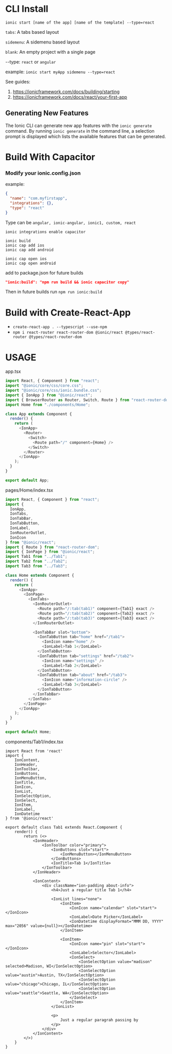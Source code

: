 # CLI Install

`ionic start [name of the app] [name of the template] --type=react`

`tabs`: A tabs based layout

`sidemenu`: A sidemenu based layout

`blank`: An empty project with a single page

--type: `react` or `angular`

example:
`ionic start myApp sidemenu --type=react`

See guides:

1. https://ionicframework.com/docs/building/starting
1. https://ionicframework.com/docs/react/your-first-app

## Generating New Features

The Ionic CLI can generate new app features with the `ionic generate` command. By running `ionic generate` in the command line, a selection prompt is displayed which lists the available features that can be generated.

# Build With Capacitor

### Modify your ionic.config.json

example:

```json
{
  "name": "com.myfirstapp",
  "integrations": {},
  "type": "react"
}
```

Type can be `angular, ionic-angular, ionic1, custom, react`

```
ionic integrations enable capacitor
```

```
ionic build
ionic cap add ios
ionic cap add android
```

```
ionic cap open ios
ionic cap open android
```

add to package.json for future builds

```json
"ionic:build": "npm run build && ionic capacitor copy"
```

Then in future builds run `npm run ionic:build`

# Build with Create-React-App

- `create-react-app . --typescript --use-npm`
- `npm i react-router react-router-dom @ionic/react @types/react-router @types/react-router-dom`

# USAGE

app.tsx

```typescript
import React, { Component } from "react";
import "@ionic/core/css/core.css";
import "@ionic/core/css/ionic.bundle.css";
import { IonApp } from "@ionic/react";
import { BrowserRouter as Router, Switch, Route } from "react-router-dom";
import Home from "./components/Home";

class App extends Component {
  render() {
    return (
      <IonApp>
        <Router>
          <Switch>
            <Route path="/" component={Home} />
          </Switch>
        </Router>
      </IonApp>
    );
  }
}

export default App;
```

pages/Home/index.tsx

```typescript
import React, { Component } from "react";
import {
  IonApp,
  IonTabs,
  IonTabBar,
  IonTabButton,
  IonLabel,
  IonRouterOutlet,
  IonIcon
} from "@ionic/react";
import { Route } from "react-router-dom";
import { IonPage } from "@ionic/react";
import Tab1 from "../Tab1";
import Tab2 from "../Tab2";
import Tab3 from "../Tab3";

class Home extends Component {
  render() {
    return (
      <IonApp>
        <IonPage>
          <IonTabs>
            <IonRouterOutlet>
              <Route path="/:tab(tab1)" component={Tab1} exact />
              <Route path="/:tab(tab2)" component={Tab2} exact />
              <Route path="/:tab(tab3)" component={Tab3} exact />
            </IonRouterOutlet>

            <IonTabBar slot="bottom">
              <IonTabButton tab="home" href="/tab1">
                <IonIcon name="home" />
                <IonLabel>Tab 1</IonLabel>
              </IonTabButton>
              <IonTabButton tab="settings" href="/tab2">
                <IonIcon name="settings" />
                <IonLabel>Tab 2</IonLabel>
              </IonTabButton>
              <IonTabButton tab="about" href="/tab3">
                <IonIcon name="information-circle" />
                <IonLabel>Tab 3</IonLabel>
              </IonTabButton>
            </IonTabBar>
          </IonTabs>
        </IonPage>
      </IonApp>
    );
  }
}

export default Home;
```

components/Tab1/index.tsx

```
import React from 'react'
import {
	IonContent,
	IonHeader,
	IonToolbar,
	IonButtons,
	IonMenuButton,
	IonTitle,
	IonIcon,
	IonList,
	IonSelectOption,
	IonSelect,
	IonItem,
	IonLabel,
	IonDatetime
} from '@ionic/react'

export default class Tab1 extends React.Component {
	render() {
		return (<>
			<IonHeader>
				<IonToolbar color="primary">
					<IonButtons slot="start">
						<IonMenuButton></IonMenuButton>
					</IonButtons>
					<IonTitle>Tab 1</IonTitle>
				</IonToolbar>
			</IonHeader>

			<IonContent>
				<div className="ion-padding about-info">
					<h4>Just a regular title Tab 1</h4>

					<IonList lines="none">
						<IonItem>
							<IonIcon name="calendar" slot="start"></IonIcon>
							<IonLabel>Date Picker</IonLabel>
							<IonDatetime displayFormat="MMM DD, YYYY" max="2056" value={null}></IonDatetime>
						</IonItem>

						<IonItem>
							<IonIcon name="pin" slot="start"></IonIcon>
							<IonLabel>Selector</IonLabel>
							<IonSelect>
								<IonSelectOption value="madison" selected>Madison, WI</IonSelectOption>
								<IonSelectOption value="austin">Austin, TX</IonSelectOption>
								<IonSelectOption value="chicago">Chicago, IL</IonSelectOption>
								<IonSelectOption value="seattle">Seattle, WA</IonSelectOption>
							</IonSelect>
						</IonItem>
					</IonList>

					<p>
						Just a regular paragrah passing by
           		 	</p>
				</div>
			</IonContent>
		</>)
	}
}
```
